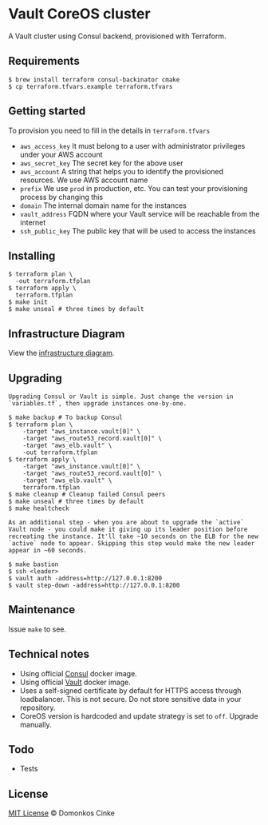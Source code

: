 # Vault CoreOS cluster

A Vault cluster using Consul backend, provisioned with Terraform.

## Requirements

    $ brew install terraform consul-backinator cmake
    $ cp terraform.tfvars.example terraform.tfvars

## Getting started

To provision you need to fill in the details in `terraform.tfvars`

* `aws_access_key` It must belong to a user with administrator privileges under your AWS account
* `aws_secret_key` The secret key for the above user
* `aws_account` A string that helps you to identify the provisioned resources. We use AWS account name
* `prefix` We use `prod` in production, etc. You can test your provisioning process by changing this
* `domain` The internal domain name for the instances
* `vault_address` FQDN where your Vault service will be reachable from the internet
* `ssh_public_key` The public key that will be used to access the instances

## Installing

    $ terraform plan \
      -out terraform.tfplan
    $ terraform apply \
      terraform.tfplan
    $ make init
    $ make unseal # three times by default

## Infrastructure Diagram

View the [infrastructure diagram](https://raw.githubusercontent.com/cu12/vault-coreos-cluster/master/infrastructure.ascii).

## Upgrading

    Upgrading Consul or Vault is simple. Just change the version in `variables.tf`, then upgrade instances one-by-one.

    $ make backup # To backup Consul
    $ terraform plan \
        -target "aws_instance.vault[0]" \
        -target "aws_route53_record.vault[0]" \
        -target "aws_elb.vault" \
        -out terraform.tfplan
    $ terraform apply \
        -target "aws_instance.vault[0]" \
        -target "aws_route53_record.vault[0]" \
        -target "aws_elb.vault" \
        terraform.tfplan
    $ make cleanup # Cleanup failed Consul peers
    $ make unseal # three times by default
    $ make healtcheck

    As an additional step - when you are about to upgrade the `active` Vault node - you could make it giving up its leader position before recreating the instance. It'll take ~10 seconds on the ELB for the new `active` node to appear. Skipping this step would make the new leader appear in ~60 seconds.

    $ make bastion
    $ ssh <leader>
    $ vault auth -address=http://127.0.0.1:8200
    $ vault step-down -address=http://127.0.0.1:8200

## Maintenance

Issue `make` to see.

## Technical notes

- Using official [Consul](https://hub.docker.com/_/consul/) docker image.
- Using official [Vault](https://hub.docker.com/_/vault/) docker image.
- Uses a self-signed certificate by default for HTTPS access through loadbalancer. This is not secure. Do not store sensitive data in your repository.
- CoreOS version is hardcoded and update strategy is set to `off`. Upgrade manually.

## Todo

- Tests

## License

[MIT License](https://github.com/cu12/vault-coreos-cluster/blob/master/LICENSE) © Domonkos Cinke
